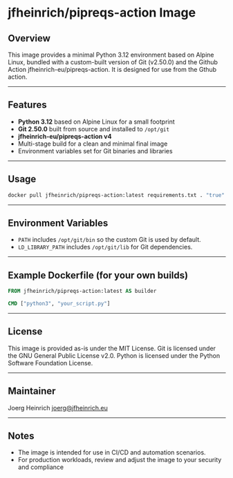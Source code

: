 # jfheinrich/pipreqs-action Image

## Overview

This image provides a minimal Python 3.12 environment based on Alpine Linux, bundled with a custom-built version of Git (v2.50.0) and the Github Action jfheinrich-eu/pipreqs-action. It is designed for use from the Gthub action.

---

## Features

- **Python 3.12** based on Alpine Linux for a small footprint
- **Git 2.50.0** built from source and installed to `/opt/git`
- **jfheinrich-eu/pipreqs-action v4**
- Multi-stage build for a clean and minimal final image
- Environment variables set for Git binaries and libraries

---

## Usage

```sh
docker pull jfheinrich/pipreqs-action:latest requirements.txt . "true"
```

---

## Environment Variables

- `PATH` includes `/opt/git/bin` so the custom Git is used by default.
- `LD_LIBRARY_PATH` includes `/opt/git/lib` for Git dependencies.

---

## Example Dockerfile (for your own builds)

```dockerfile
FROM jfheinrich/pipreqs-action:latest AS builder

CMD ["python3", "your_script.py"]
```

---

## License

This image is provided as-is under the MIT License.
Git is licensed under the GNU General Public License v2.0.
Python is licensed under the Python Software Foundation License.

---

## Maintainer

Joerg Heinrich
[joerg@jfheinrich.eu](mailto:joerg@jfheinrich.eu)

---

## Notes

- The image is intended for use in CI/CD and automation scenarios.
- For production workloads, review and adjust the image to your security and compliance
